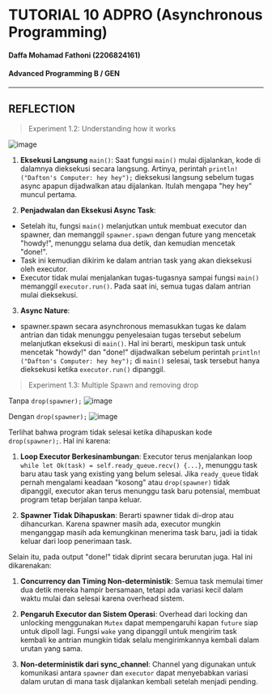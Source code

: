 # TUTORIAL 10 ADPRO  (Asynchronous Programming)
#### Daffa Mohamad Fathoni (2206824161)
#### Advanced Programming B / GEN

<hr>

## REFLECTION

> Experiment 1.2: Understanding how it works

![image](https://github.com/fathonidf-Adpro/tutorial-9-grpc-tutorial/assets/105644250/b75d8ecc-a611-4f11-8de1-a9517d0bd30b)

1. **Eksekusi Langsung** `main()`: Saat fungsi `main()` mulai dijalankan, kode di dalamnya dieksekusi secara langsung. Artinya, perintah `println!("Dafton's Computer: hey hey");` dieksekusi langsung sebelum tugas async apapun dijadwalkan atau dijalankan. Itulah mengapa "hey hey" muncul pertama.

2. **Penjadwalan dan Eksekusi Async Task**:
* Setelah itu, fungsi `main()` melanjutkan untuk membuat executor dan spawner, dan memanggil `spawner.spawn` dengan future yang mencetak "howdy!", menunggu selama dua detik, dan kemudian mencetak "done!".
* Task ini kemudian dikirim ke dalam antrian task yang akan dieksekusi oleh executor.
* Executor tidak mulai menjalankan tugas-tugasnya sampai fungsi `main()` memanggil `executor.run()`. Pada saat ini, semua tugas dalam antrian mulai dieksekusi.

3. **Async Nature**:
* spawner.spawn secara asynchronous memasukkan tugas ke dalam antrian dan tidak menunggu penyelesaian tugas tersebut sebelum melanjutkan eksekusi di `main()`.
Hal ini berarti, meskipun task untuk mencetak "howdy!" dan "done!" dijadwalkan sebelum perintah `println!("Dafton's Computer: hey hey");` di `main()` selesai, task tersebut hanya dieksekusi ketika `executor.run()` dipanggil.

>Experiment 1.3: Multiple Spawn and removing drop

Tanpa `drop(spawner);`
![image](https://github.com/fathonidf-Adpro/tutorial-9-grpc-tutorial/assets/105644250/fdbfa1e1-ad14-4b64-b97f-093b36c15b52)

Dengan `drop(spawner);`
![image](https://github.com/fathonidf-Adpro/tutorial-9-grpc-tutorial/assets/105644250/86f26775-c912-4804-8ebe-034fe3d382ac)

Terlihat bahwa program tidak selesai ketika dihapuskan kode `drop(spawner);`. Hal ini karena:
1. **Loop Executor Berkesinambungan**: Executor terus menjalankan loop `while let Ok(task) = self.ready_queue.recv() {...}`, menunggu task baru atau task yang existing yang belum selesai. Jika `ready_queue` tidak pernah mengalami keadaan "kosong" atau `drop(spawner)` tidak dipanggil, executor akan terus menunggu task baru potensial, membuat program tetap berjalan tanpa keluar.

2. **Spawner Tidak Dihapuskan**: Berarti spawner tidak di-drop atau dihancurkan. Karena spawner masih ada, executor mungkin menganggap masih ada kemungkinan menerima task baru, jadi ia tidak keluar dari loop penerimaan task.

Selain itu, pada output "done!" tidak diprint secara berurutan juga. Hal ini dikarenakan:
1. **Concurrency dan Timing Non-deterministik**:
Semua task memulai timer dua detik mereka hampir bersamaan, tetapi ada variasi kecil dalam waktu mulai dan selesai karena overhead sistem.

2. **Pengaruh Executor dan Sistem Operasi**:
Overhead dari locking dan unlocking menggunakan `Mutex` dapat mempengaruhi kapan `future` siap untuk dipoll lagi.
Fungsi `wake` yang dipanggil untuk mengirim task kembali ke antrian mungkin tidak selalu mengirimkannya kembali dalam urutan yang sama.

3. **Non-deterministik dari sync_channel**:
Channel yang digunakan untuk komunikasi antara `spawner` dan `executor` dapat menyebabkan variasi dalam urutan di mana task dijalankan kembali setelah menjadi pending.